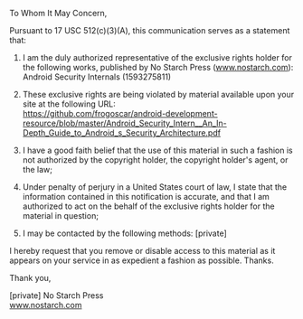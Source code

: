 To Whom It May Concern,

Pursuant to 17 USC 512(c)(3)(A), this communication serves as a
statement that:

1. I am the duly authorized representative of the exclusive rights holder
for the following works, published by No Starch Press (www.nostarch.com):  
Android Security Internals (1593275811)

2. These exclusive rights are being violated by material available upon
your site at the following URL:  
https://github.com/frogoscar/android-development-resource/blob/master/Android_Security_Intern__An_In-Depth_Guide_to_Android_s_Security_Architecture.pdf

3. I have a good faith belief that the use of this material in such a
fashion is not authorized by the copyright holder, the copyright
holder's agent, or the law;

4. Under penalty of perjury in a United States court of law, I state
that the information contained in this notification is accurate, and
that I am authorized to act on the behalf of the exclusive rights holder
for the material in question;

5. I may be contacted by the following methods: [private]

I hereby request that you remove or disable access to this material as
it appears on your service in as expedient a fashion as possible. Thanks.

Thank you,

[private]
No Starch Press  
www.nostarch.com

